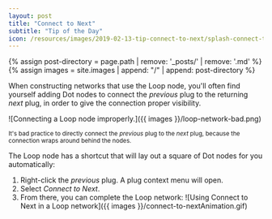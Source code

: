 ```yaml
---
layout: post
title: "Connect to Next"
subtitle: "Tip of the Day"
icon: /resources/images/2019-02-13-tip-connect-to-next/splash-connect-to-next.png
---
```


<!-- Add an image path macro for implicit page-based file paths -->
{% assign post-directory = page.path | remove: '_posts/' | remove: '.md' %}
{% assign images = site.images | append: "/" | append: post-directory %}

When constructing networks that use the Loop node, you'll often find yourself adding Dot nodes to connect the _previous_ plug to the returning _next_ plug, in order to give the connection proper visibility.

![Connecting a Loop node improperly.]({{ images }}/loop-network-bad.png)

<small>It's bad practice to directly connect the _previous_ plug to the _next_ plug, because the connection wraps around behind the nodes.</small>

The Loop node has a shortcut that will lay out a square of Dot nodes for you automatically:

1. Right-click the _previous_ plug. A plug context menu will open.
2. Select _Connect to Next_.
3. From there, you can complete the Loop network: ![Using Connect to Next in a Loop network]({{ images }}/connect-to-nextAnimation.gif)
